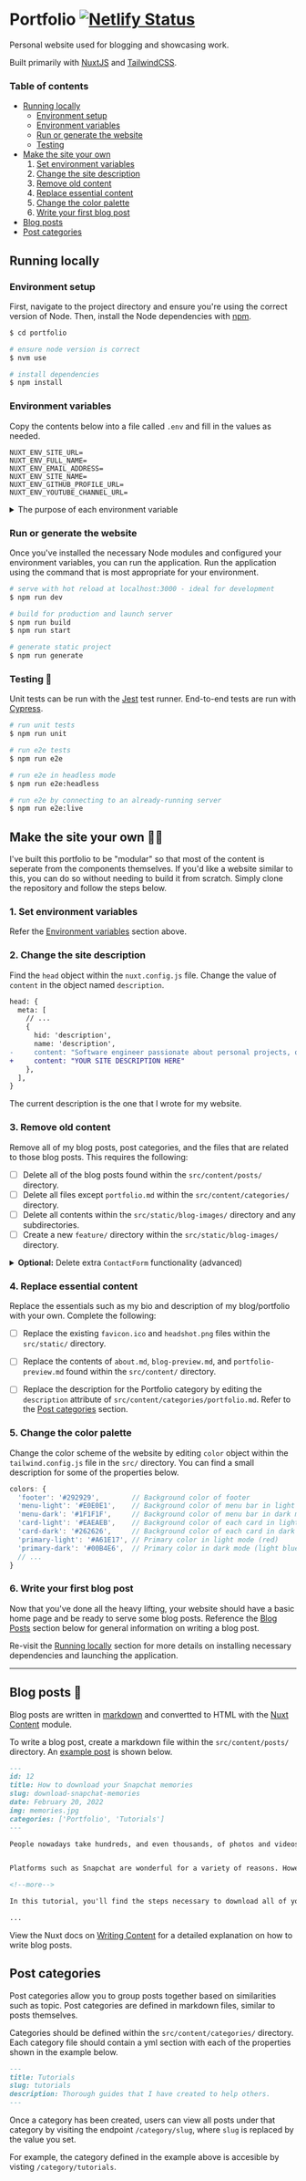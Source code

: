 # Portfolio [![Netlify Status](https://api.netlify.com/api/v1/badges/15085e05-f139-4f5f-a673-6bf86682c401/deploy-status)](https://app.netlify.com/sites/christianlisle/deploys)

Personal website used for blogging and showcasing work.

Built primarily with [NuxtJS](https://nuxtjs.org/) and [TailwindCSS](https://tailwindcss.com/).

<!-- Table of contents -->
### Table of contents
- [Running locally](#running-locally) 
  - [Environment setup](#environment-setup)
  - [Environment variables](#environment-variables)
  - [Run or generate the website](#run-or-generate-the-website)
  - [Testing](#testing-)
- [Make the site your own](#make-the-site-your-own-)
  1. [Set environment variables](#1-set-environment-variables)
  2. [Change the site description](#2-change-the-site-description)
  3. [Remove old content](#3-remove-old-content)
  4. [Replace essential content](#4-replace-essential-content)
  5. [Change the color palette](#5-change-the-color-palette)
  6. [Write your first blog post](#6-write-your-first-blog-post)
- [Blog posts](#blog-posts-)
- [Post categories](#post-categories)

## Running locally
### Environment setup
First, navigate to the project directory and ensure you're using the correct version of Node. Then, install the Node dependencies with [npm](https://www.npmjs.com/).
```bash
$ cd portfolio

# ensure node version is correct
$ nvm use

# install dependencies
$ npm install
```

### Environment variables
Copy the contents below into a file called `.env`  and fill in the values as needed.

```text[.env]
NUXT_ENV_SITE_URL=
NUXT_ENV_FULL_NAME=
NUXT_ENV_EMAIL_ADDRESS=
NUXT_ENV_SITE_NAME=
NUXT_ENV_GITHUB_PROFILE_URL=
NUXT_ENV_YOUTUBE_CHANNEL_URL=
```
<details>
  <summary>The purpose of each environment variable</summary>


  | Variable | Description | Required |
  | ----: | ------ | :--: |
  | `SITE_URL` | Utilized by the RSS feed generator to let readers know where they can find your site. | ✅ |
  | `FULL_NAME` | Utilized throughout the site in places like the introduction "Hi. I'm ___." and the NavBar's home page title.  | ✅ |
  | `EMAIL_ADDRESS` | Utilized for contact requests. | ✅ |
  | `SITE_NAME` | Utilized by the site to change the site title. If left blank, the `FULL_NAME` value is used. |  |
  | `GITHUB_PROFILE_URL` | When present, a link to GitHub is shown in the FooterBar. |  |
  | `YOUTUBE_CHANNEL_URL` | When present, a link to Youtube is shown in the FooterBar. |  |

  Note that each environment variable name is preceded by `NUXT_ENV_` so that it is easily accessible by the nuxt application. Refer to Nuxt's [Environment Variables documentation](https://nuxtjs.org/docs/configuration-glossary/configuration-env/#automatic-injection-of-environment-variables).
</details>

### Run or generate the website
Once you've installed the necessary Node modules and configured your environment variables, you can run the application. Run the application using the command that is most appropriate for your environment.

```bash
# serve with hot reload at localhost:3000 - ideal for development
$ npm run dev

# build for production and launch server
$ npm run build
$ npm run start

# generate static project
$ npm run generate
```


### Testing 🧪

Unit tests can be run with the [Jest](https://jestjs.io/) test runner. End-to-end tests are run with [Cypress](https://www.cypress.io/).

```bash
# run unit tests
$ npm run unit

# run e2e tests
$ npm run e2e

# run e2e in headless mode
$ npm run e2e:headless

# run e2e by connecting to an already-running server
$ npm run e2e:live
``` 


## Make the site your own 👨‍💻
I've built this portfolio to be "modular" so that most of the content is seperate from the components themselves. If you'd like a website similar to this, you can do so without needing to build it from scratch. Simply clone the repository and follow the steps below.

### 1. Set environment variables

Refer the [Environment variables](#environment-variables) section above.

### 2. Change the site description

Find the `head` object within the `nuxt.config.js` file. Change the value of `content` in the object named `description`.

```diff
head: {
  meta: [
    // ...
    {
      hid: 'description',
      name: 'description',
-     content: "Software engineer passionate about personal projects, open source, and all things software."
+     content: "YOUR SITE DESCRIPTION HERE"
    },
  ],
}
```
The current description is the one that I wrote for my website.


### 3. Remove old content
Remove all of my blog posts, post categories, and the files that are related to those blog posts. This requires the following:

- [ ] Delete all of the blog posts found within the `src/content/posts/` directory.
- [ ] Delete all files except `portfolio.md` within the `src/content/categories/` directory.
- [ ] Delete all contents within the `src/static/blog-images/` directory and any subdirectories.
- [ ] Create a new `feature/` directory within the `src/static/blog-images/` directory.

<details>
  <summary>
    <strong>Optional:</strong> Delete extra <code>ContactForm</code> functionality (advanced)
  </summary>

  The `ContactForm` component is configured to understand special query params that are specific to feedback for projects like my [Snapchat memory downloader](https://github.com/ChristianLisle/memory-download). You can leave this functionality, and it will not cause any problems. However, I have created the following instructions in case you'd like to remove the functionality.

  Make the following changes to the two files below. Click the file name to expand the file diff.
  
  <details markdown="1">
    <summary><code>src/components/ContactForm.vue</code></summary>

>    ```diff
>    <template>
>      <div id="contact-form-card" class="bg-card-light dark:bg-card-dark m-6 p-6 shadow-md hover:shadow-none hover:rounded motion-safe:animate-fade-in transition">
>
>        // ...
>
>        <form v-else  @submit.prevent="openMail">
>          <div class="flex flex-wrap md:flex-nowrap">
>
>            // ...
>
>            <div v-if="hasExtraInformation" class="w-full md:w-1/2 mx-auto p-6 mx-auto">
>
>              // ...
>
>              <div v-if="$route.query.detail">
>                <label for="errorDetails">Error detail</label>
>                <br />
>                <textarea
>                  name="errorDetails"
>                  :value="$route.query.detail"
>                  disabled
>                  :class="textInputStyle({classes: 'h-32', disabled: true})"
>                />
>              </div>
>
>    -         <div v-if="$route.query.photos">
>    -           <label for="photoCount">Photos</label>
>    -           <br />
>    -           <input
>    -             name="photoCount"
>    -             :value="$route.query.photos"
>    -             disabled
>    -             :class="textInputStyle({disabled: true})"
>    -           />
>    -         </div>
>    - 
>    -         <div v-if="$route.query.videos">
>    -           <label for="videoCount">Videos</label>
>    -           <br />
>    -           <input
>    -             name="videoCount"
>    -             :value="$route.query.videos"
>    -             disabled
>    -             :class="textInputStyle({disabled: true})"
>    -           />
>    -         </div>
>
>              <div v-if="$route.query.version">
>                <label for="appVersion">Version</label>
>                <br />
>                <input
>                  name="appVersion"
>                  :value="$route.query.version"
>                  disabled
>                  :class="textInputStyle({disabled: true})"
>                />
>              </div>
>            </div>
>          </div>
>
>          // ...
>
>        </form>
>      </div>
>    </template>
>
>    <script>
>    export default {
>      name: 'contact-form',
>
>      // ...
>      
>      computed: {
>        mailLink() {
>          let body;
>
>          if (this.isError) {
>            // ...
>          }
>          else if (this.isAppFeedback) {
>    -       const photos = this.$route?.query.photos ? `Photos: ${this.$route?.query.photos}` : undefined;
>    -       const videos = this.$route?.query.videos ? `Videos: ${this.$route?.query.videos}` : undefined;
>            const appVersion = this.$route?.query.version ? `App Version: ${this.$route?.query.version}` : undefined;
>    -       const appUseInfo = (photos || videos || appVersion) ? `Information from app:\n${photos}\n${videos}\n${appVersion}\n\n` : '';
>    +       const appUseInfo = appVersion ? `Information from app:\n${appVersion}\n\n` : '';
>
>            body =  `${appUseInfo}Feedback:\n${this.message || 'No message provided'}\n\nFrom:\n${this.name || 'anonymous'}`;
>          }
>          else {
>            body = `${this.message || 'No message provided'}\n\nFrom: ${this.name || 'anonymous'}`;
>          }
>          
>          return `mailto:${this.emailAddress}?subject=${encodeURIComponent(this.topic || 'Website Contact Form')}&body=${encodeURIComponent(body)}`;
>        },
>      },
>      mounted() {
>        if (Object.keys(this.$route?.query).length) {
>          if (this.$route?.query.statusCode) {
>            this.isError = this.hasExtraInformation = true;
>            this.topicPlaceholder = `${this.$route.query.statusCode} error`;
>            this.messageLabel = 'Describe what happened when this error occurred';
>            this.messagePlaceholder = 'I saw an error when I tried viewing the blog post about your multiplayer pac-man game, CyRun.';
>            this.extraInfoLabel = 'Error information 🤓';
>            this.extraInfoDescription = 'This information was generated by the error you received.';
>
>            return true;
>          }
>
>    -     if (this.$route?.query.memoryDownload) {
>    -       this.isAppFeedback = true;
>    -       this.topicPlaceholder = 'Memory Downloader feedback';
>    -       this.messageLabel = 'Feedback';
>    -       this.messagePlaceholder = 'I downloaded the app, but my download is stuck at 20%';
>    -       
>    -       this.extraInfoLabel = 'Extra information';
>    -       this.extraInfoDescription = 'This information was generated from the app.';
>    -       this.hasExtraInformation = this.$route.query.photos || this.$route.query.videos || this.$route.query.version;
>    -       
>    -       return true;
>    -     }
>
>          if (this.$route?.query.topic) {
>            this.topic = this.$route.query.topic;
>          }
>        }
>
>        this.topicPlaceholder = '';
>        this.messageLabel = 'Message';
>        this.messagePlaceholder = 'Your website is awesome! 🤩';
>
>        return false;
>      },
>      methods: {
>        // ...
>      }
>    };
>    </script>
>    ```
>
 </details>

  <details markdown="1">
    <summary><code>test/unit/components/ContactForm.spec.js</code></summary>

>    ```diff
>      import { mount } from "@vue/test-utils";
>      import Chance from "chance";
>      import ContactForm from '@/components/ContactForm.vue';
>
>      const chance = new Chance();
>
>      describe('ContactForm', () => {
>        // ...
>
>    -   describe('given there are query parameters entailing feedback for the memory-download app', () => {
>    -   
>    -     beforeEach(() => {
>    -       query = {
>    -         memoryDownload: true,
>    -         photos: chance.integer({min: 0}),
>    -         videos: chance.integer({min: 0}),
>    -         version: `${chance.integer({min: 1})}.${chance.integer({min: 1})}.0`
>    -       };
>    -       
>    -       wrapper = mount(ContactForm, {
>    -         mocks: {
>    -           $route: {query} 
>    -         }
>    -       });
>    -     });
>    -     
>    -     it('renders the name label and input', () => {
>    -       expect(wrapper.find('[for="message"]').element.innerHTML).toEqual('Feedback');
>    -       expect(wrapper.find('[name="message"]').element.placeholder).toEqual('I downloaded the app, but my download is stuck at 20%');
>    -     });
>    -     
>    -     it('renders the topic label and placeholder correctly', () => {
>    -       expect(wrapper.find('[for="topic"]').element.innerHTML).toEqual('Topic');
>    -       expect(wrapper.find('[name="topic"]').element.placeholder).toEqual('Memory Downloader feedback');
>    -     });
>    -     
>    -     it('renders the photo and video counts', () => {
>    -       expect(wrapper.find('[name="photoCount"]').element.value).toEqual(`${query.photos}`);
>    -       expect(wrapper.find('[name="videoCount"]').element.value).toEqual(`${query.videos}`);
>    -     });
>    -     
>    -     it('renders the app version', () => {
>    -       expect(wrapper.find('[name="appVersion"]').element.value).toEqual(`${query.version}`);
>    -     });
>    -     
>    -     it('computes the correctly formatted mailto link', async () => {
>    -       const name = chance.string();
>    -       const feedback = chance.paragraph();
>    -       const appUseInfo = `Information from app:\nPhotos: ${query.photos}\nVideos: ${query.videos}\nApp Version: ${query.version}\n\n`;
>    -       const body = `${appUseInfo}Feedback:\n${feedback}\n\nFrom:\n${name}`;
>    -       const expectedLink = `mailto:${process.env.NUXT_ENV_EMAIL_ADDRESS}?subject=${encodeURIComponent('Website Contact Form')}&body=${encodeURIComponent(body)}`;
>    -       
>    -       
>    -       wrapper.find('[name="name"]').setValue(name);
>    -       wrapper.find('[name="message"]').setValue(feedback);
>    -       
>    -       await wrapper.vm.$nextTick();
>    -       expect(wrapper.vm.mailLink).toEqual(expectedLink);
>    -     });
>    -   });
>      });
>    ```

  </details>
    
  **Note:** Writing new unit tests for the app versioning is recommended.

</details>

### 4. Replace essential content
Replace the essentials such as my bio and description of my blog/portfolio with your own. Complete the following:

- [ ] Replace the existing `favicon.ico` and `headshot.png` files within the `src/static/` directory.
- [ ] Replace the contents of `about.md`, `blog-preview.md`, and `portfolio-preview.md` found within the `src/content/` directory.
- [ ] Replace the description for the Portfolio category by editing the `description` attribute of `src/content/categories/portfolio.md`. Refer to the [Post categories](#post-categories) section.


### 5. Change the color palette
Change the color scheme of the website by editing `color` object within the `tailwind.config.js` file in the `src/` directory. You can find a small description for some of the properties below.

```js
colors: {
  'footer': '#292929',        // Background color of footer
  'menu-light': '#E0E0E1',    // Background color of menu bar in light mode
  'menu-dark': '#1F1F1F',     // Background color of menu bar in dark mode
  'card-light': '#EAEAEB',    // Background color of each card in light mode
  'card-dark': '#262626',     // Background color of each card in dark mode
  'primary-light': '#A61E17', // Primary color in light mode (red)
  'primary-dark': '#00B4E6',  // Primary color in dark mode (light blue)
  // ...
}
```

### 6. Write your first blog post

Now that you've done all the heavy lifting, your website should have a basic home page and be ready to serve some blog posts. Reference the [Blog Posts](#blog-posts-) section below for general information on writing a blog post.

Re-visit the [Running locally](#running-locally) section for more details on installing necessary dependencies and launching the application.

---

## Blog posts 📝
Blog posts are written in [markdown](https://www.markdownguide.org/) and convertted to HTML with the [Nuxt Content](https://content.nuxtjs.org/) module.

To write a blog post, create a markdown file within the `src/content/posts/` directory. An [example post](https://www.christianlisle.io/post/download-snapchat-memories) is shown below.

```md
---
id: 12
title: How to download your Snapchat memories
slug: download-snapchat-memories
date: February 20, 2022
img: memories.jpg
categories: ['Portfolio', 'Tutorials']
---

People nowadays take hundreds, and even thousands, of photos and videos regularly. Millions of people save these images and photos on social networking apps like Snapchat.


Platforms such as Snapchat are wonderful for a variety of reasons. However, having photos and videos stored in different places can make it difficult to keep your precious memories organized.

<!--more-->

In this tutorial, you'll find the steps necessary to download all of your Snapchat memories to your computer.

...
```

View the Nuxt docs on [Writing Content](https://content.nuxtjs.org/writing) for a detailed explanation on how to write blog posts.

## Post categories
Post categories allow you to group posts together based on similarities such as topic. Post categories are defined in markdown files, similar to posts themselves.

Categories should be defined within the `src/content/categories/` directory. Each category file should contain a yml section with each of the properties shown in the example below.

```md
---
title: Tutorials
slug: tutorials
description: Thorough guides that I have created to help others.
---
```

Once a category has been created, users can view all posts under that category by visiting the endpoint `/category/slug`, where `slug` is replaced by the value you set.

For example, the category defined in the example above is accesible by visting `/category/tutorials`.